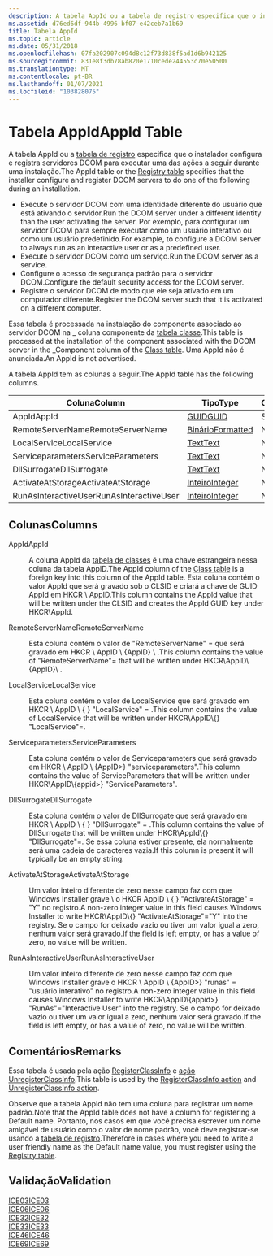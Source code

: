 ```yaml
---
description: A tabela AppId ou a tabela de registro especifica que o instalador configura e registra servidores DCOM para executar uma das ações a seguir durante uma instalação.
ms.assetid: d76ed6df-944b-4996-bf07-e42ceb7a1b69
title: Tabela AppId
ms.topic: article
ms.date: 05/31/2018
ms.openlocfilehash: 07fa202907c094d8c12f73d838f5ad1d6b942125
ms.sourcegitcommit: 831e8f3db78ab820e1710cede244553c70e50500
ms.translationtype: MT
ms.contentlocale: pt-BR
ms.lasthandoff: 01/07/2021
ms.locfileid: "103828075"
---
```

# <a name="appid-table"></a><span data-ttu-id="8ab8a-103">Tabela AppId</span><span class="sxs-lookup"><span data-stu-id="8ab8a-103">AppId Table</span></span>

<span data-ttu-id="8ab8a-104">A tabela AppId ou a [tabela de registro](registry-table.md) especifica que o instalador configura e registra servidores DCOM para executar uma das ações a seguir durante uma instalação.</span><span class="sxs-lookup"><span data-stu-id="8ab8a-104">The AppId table or the [Registry table](registry-table.md) specifies that the installer configure and register DCOM servers to do one of the following during an installation.</span></span>

-   <span data-ttu-id="8ab8a-105">Execute o servidor DCOM com uma identidade diferente do usuário que está ativando o servidor.</span><span class="sxs-lookup"><span data-stu-id="8ab8a-105">Run the DCOM server under a different identity than the user activating the server.</span></span> <span data-ttu-id="8ab8a-106">Por exemplo, para configurar um servidor DCOM para sempre executar como um usuário interativo ou como um usuário predefinido.</span><span class="sxs-lookup"><span data-stu-id="8ab8a-106">For example, to configure a DCOM server to always run as an interactive user or as a predefined user.</span></span>
-   <span data-ttu-id="8ab8a-107">Execute o servidor DCOM como um serviço.</span><span class="sxs-lookup"><span data-stu-id="8ab8a-107">Run the DCOM server as a service.</span></span>
-   <span data-ttu-id="8ab8a-108">Configure o acesso de segurança padrão para o servidor DCOM.</span><span class="sxs-lookup"><span data-stu-id="8ab8a-108">Configure the default security access for the DCOM server.</span></span>
-   <span data-ttu-id="8ab8a-109">Registre o servidor DCOM de modo que ele seja ativado em um computador diferente.</span><span class="sxs-lookup"><span data-stu-id="8ab8a-109">Register the DCOM server such that it is activated on a different computer.</span></span>

<span data-ttu-id="8ab8a-110">Essa tabela é processada na instalação do componente associado ao servidor DCOM na \_ coluna componente da [tabela classe](class-table.md).</span><span class="sxs-lookup"><span data-stu-id="8ab8a-110">This table is processed at the installation of the component associated with the DCOM server in the \_Component column of the [Class table](class-table.md).</span></span> <span data-ttu-id="8ab8a-111">Uma AppId não é anunciada.</span><span class="sxs-lookup"><span data-stu-id="8ab8a-111">An AppId is not advertised.</span></span>

<span data-ttu-id="8ab8a-112">A tabela AppId tem as colunas a seguir.</span><span class="sxs-lookup"><span data-stu-id="8ab8a-112">The AppId table has the following columns.</span></span>



| <span data-ttu-id="8ab8a-113">Coluna</span><span class="sxs-lookup"><span data-stu-id="8ab8a-113">Column</span></span>               | <span data-ttu-id="8ab8a-114">Tipo</span><span class="sxs-lookup"><span data-stu-id="8ab8a-114">Type</span></span>                       | <span data-ttu-id="8ab8a-115">Chave</span><span class="sxs-lookup"><span data-stu-id="8ab8a-115">Key</span></span> | <span data-ttu-id="8ab8a-116">Nullable</span><span class="sxs-lookup"><span data-stu-id="8ab8a-116">Nullable</span></span> |
|----------------------|----------------------------|-----|----------|
| <span data-ttu-id="8ab8a-117">AppId</span><span class="sxs-lookup"><span data-stu-id="8ab8a-117">AppId</span></span>                | [<span data-ttu-id="8ab8a-118">GUID</span><span class="sxs-lookup"><span data-stu-id="8ab8a-118">GUID</span></span>](guid.md)           | <span data-ttu-id="8ab8a-119">S</span><span class="sxs-lookup"><span data-stu-id="8ab8a-119">Y</span></span>   | <span data-ttu-id="8ab8a-120">N</span><span class="sxs-lookup"><span data-stu-id="8ab8a-120">N</span></span>        |
| <span data-ttu-id="8ab8a-121">RemoteServerName</span><span class="sxs-lookup"><span data-stu-id="8ab8a-121">RemoteServerName</span></span>     | [<span data-ttu-id="8ab8a-122">Binário</span><span class="sxs-lookup"><span data-stu-id="8ab8a-122">Formatted</span></span>](formatted.md) | <span data-ttu-id="8ab8a-123">N</span><span class="sxs-lookup"><span data-stu-id="8ab8a-123">N</span></span>   | <span data-ttu-id="8ab8a-124">S</span><span class="sxs-lookup"><span data-stu-id="8ab8a-124">Y</span></span>        |
| <span data-ttu-id="8ab8a-125">LocalService</span><span class="sxs-lookup"><span data-stu-id="8ab8a-125">LocalService</span></span>         | [<span data-ttu-id="8ab8a-126">Text</span><span class="sxs-lookup"><span data-stu-id="8ab8a-126">Text</span></span>](text.md)           | <span data-ttu-id="8ab8a-127">N</span><span class="sxs-lookup"><span data-stu-id="8ab8a-127">N</span></span>   | <span data-ttu-id="8ab8a-128">S</span><span class="sxs-lookup"><span data-stu-id="8ab8a-128">Y</span></span>        |
| <span data-ttu-id="8ab8a-129">Serviceparameters</span><span class="sxs-lookup"><span data-stu-id="8ab8a-129">ServiceParameters</span></span>    | [<span data-ttu-id="8ab8a-130">Text</span><span class="sxs-lookup"><span data-stu-id="8ab8a-130">Text</span></span>](text.md)           | <span data-ttu-id="8ab8a-131">N</span><span class="sxs-lookup"><span data-stu-id="8ab8a-131">N</span></span>   | <span data-ttu-id="8ab8a-132">S</span><span class="sxs-lookup"><span data-stu-id="8ab8a-132">Y</span></span>        |
| <span data-ttu-id="8ab8a-133">DllSurrogate</span><span class="sxs-lookup"><span data-stu-id="8ab8a-133">DllSurrogate</span></span>         | [<span data-ttu-id="8ab8a-134">Text</span><span class="sxs-lookup"><span data-stu-id="8ab8a-134">Text</span></span>](text.md)           | <span data-ttu-id="8ab8a-135">N</span><span class="sxs-lookup"><span data-stu-id="8ab8a-135">N</span></span>   | <span data-ttu-id="8ab8a-136">S</span><span class="sxs-lookup"><span data-stu-id="8ab8a-136">Y</span></span>        |
| <span data-ttu-id="8ab8a-137">ActivateAtStorage</span><span class="sxs-lookup"><span data-stu-id="8ab8a-137">ActivateAtStorage</span></span>    | [<span data-ttu-id="8ab8a-138">Inteiro</span><span class="sxs-lookup"><span data-stu-id="8ab8a-138">Integer</span></span>](integer.md)     | <span data-ttu-id="8ab8a-139">N</span><span class="sxs-lookup"><span data-stu-id="8ab8a-139">N</span></span>   | <span data-ttu-id="8ab8a-140">S</span><span class="sxs-lookup"><span data-stu-id="8ab8a-140">Y</span></span>        |
| <span data-ttu-id="8ab8a-141">RunAsInteractiveUser</span><span class="sxs-lookup"><span data-stu-id="8ab8a-141">RunAsInteractiveUser</span></span> | [<span data-ttu-id="8ab8a-142">Inteiro</span><span class="sxs-lookup"><span data-stu-id="8ab8a-142">Integer</span></span>](integer.md)     | <span data-ttu-id="8ab8a-143">N</span><span class="sxs-lookup"><span data-stu-id="8ab8a-143">N</span></span>   | <span data-ttu-id="8ab8a-144">S</span><span class="sxs-lookup"><span data-stu-id="8ab8a-144">Y</span></span>        |



 

## <a name="columns"></a><span data-ttu-id="8ab8a-145">Colunas</span><span class="sxs-lookup"><span data-stu-id="8ab8a-145">Columns</span></span>

<dl> <dt>

<span data-ttu-id="8ab8a-146"><span id="AppId"></span><span id="appid"></span><span id="APPID"></span>AppId</span><span class="sxs-lookup"><span data-stu-id="8ab8a-146"><span id="AppId"></span><span id="appid"></span><span id="APPID"></span>AppId</span></span>
</dt> <dd>

<span data-ttu-id="8ab8a-147">A coluna AppId da [tabela de classes](class-table.md) é uma chave estrangeira nessa coluna da tabela AppID.</span><span class="sxs-lookup"><span data-stu-id="8ab8a-147">The AppId column of the [Class table](class-table.md) is a foreign key into this column of the AppId table.</span></span> <span data-ttu-id="8ab8a-148">Esta coluna contém o valor AppId que será gravado sob o CLSID e criará a chave de GUID AppId em HKCR \\ AppID.</span><span class="sxs-lookup"><span data-stu-id="8ab8a-148">This column contains the AppId value that will be written under the CLSID and creates the AppId GUID key under HKCR\\AppId.</span></span>

</dd> <dt>

<span data-ttu-id="8ab8a-149"><span id="RemoteServerName"></span><span id="remoteservername"></span><span id="REMOTESERVERNAME"></span>RemoteServerName</span><span class="sxs-lookup"><span data-stu-id="8ab8a-149"><span id="RemoteServerName"></span><span id="remoteservername"></span><span id="REMOTESERVERNAME"></span>RemoteServerName</span></span>
</dt> <dd>

<span data-ttu-id="8ab8a-150">Esta coluna contém o valor de "RemoteServerName" = <xxxx> que será gravado em HKCR \\ AppID \\ {AppID} \\ .</span><span class="sxs-lookup"><span data-stu-id="8ab8a-150">This column contains the value of "RemoteServerName"=<xxxx> that will be written under HKCR\\AppID\\{AppID}\\ .</span></span>

</dd> <dt>

<span data-ttu-id="8ab8a-151"><span id="LocalService"></span><span id="localservice"></span><span id="LOCALSERVICE"></span>LocalService</span><span class="sxs-lookup"><span data-stu-id="8ab8a-151"><span id="LocalService"></span><span id="localservice"></span><span id="LOCALSERVICE"></span>LocalService</span></span>
</dt> <dd>

<span data-ttu-id="8ab8a-152">Esta coluna contém o valor de LocalService que será gravado em HKCR \\ AppID \\ { <appid> } "LocalService" = <xxx> .</span><span class="sxs-lookup"><span data-stu-id="8ab8a-152">This column contains the value of LocalService that will be written under HKCR\\AppID\\{<appid>} "LocalService"=<xxx>.</span></span>

</dd> <dt>

<span data-ttu-id="8ab8a-153"><span id="ServiceParameters"></span><span id="serviceparameters"></span><span id="SERVICEPARAMETERS"></span>Serviceparameters</span><span class="sxs-lookup"><span data-stu-id="8ab8a-153"><span id="ServiceParameters"></span><span id="serviceparameters"></span><span id="SERVICEPARAMETERS"></span>ServiceParameters</span></span>
</dt> <dd>

<span data-ttu-id="8ab8a-154">Esta coluna contém o valor de Serviceparameters que será gravado em HKCR \\ AppID \\ {AppID>} "serviceparameters".</span><span class="sxs-lookup"><span data-stu-id="8ab8a-154">This column contains the value of ServiceParameters that will be written under HKCR\\AppID\\{appid>} "ServiceParameters".</span></span>

</dd> <dt>

<span data-ttu-id="8ab8a-155"><span id="DllSurrogate"></span><span id="dllsurrogate"></span><span id="DLLSURROGATE"></span>DllSurrogate</span><span class="sxs-lookup"><span data-stu-id="8ab8a-155"><span id="DllSurrogate"></span><span id="dllsurrogate"></span><span id="DLLSURROGATE"></span>DllSurrogate</span></span>
</dt> <dd>

<span data-ttu-id="8ab8a-156">Esta coluna contém o valor de DllSurrogate que será gravado em HKCR \\ AppID \\ { <appid> } "DllSurrogate" = <xxx> .</span><span class="sxs-lookup"><span data-stu-id="8ab8a-156">This column contains the value of DllSurrogate that will be written under HKCR\\AppId\\{<appid>} "DllSurrogate"=<xxx>.</span></span> <span data-ttu-id="8ab8a-157">Se essa coluna estiver presente, ela normalmente será uma cadeia de caracteres vazia.</span><span class="sxs-lookup"><span data-stu-id="8ab8a-157">If this column is present it will typically be an empty string.</span></span>

</dd> <dt>

<span data-ttu-id="8ab8a-158"><span id="ActivateAtStorage"></span><span id="activateatstorage"></span><span id="ACTIVATEATSTORAGE"></span>ActivateAtStorage</span><span class="sxs-lookup"><span data-stu-id="8ab8a-158"><span id="ActivateAtStorage"></span><span id="activateatstorage"></span><span id="ACTIVATEATSTORAGE"></span>ActivateAtStorage</span></span>
</dt> <dd>

<span data-ttu-id="8ab8a-159">Um valor inteiro diferente de zero nesse campo faz com que Windows Installer grave \\ o HKCR AppID \\ { <appid> } "ActivateAtStorage" = "Y" no registro.</span><span class="sxs-lookup"><span data-stu-id="8ab8a-159">A non-zero integer value in this field causes Windows Installer to write HKCR\\AppID\\{<appid>} "ActivateAtStorage"="Y" into the registry.</span></span> <span data-ttu-id="8ab8a-160">Se o campo for deixado vazio ou tiver um valor igual a zero, nenhum valor será gravado.</span><span class="sxs-lookup"><span data-stu-id="8ab8a-160">If the field is left empty, or has a value of zero, no value will be written.</span></span>

</dd> <dt>

<span data-ttu-id="8ab8a-161"><span id="RunAsInteractiveUser"></span><span id="runasinteractiveuser"></span><span id="RUNASINTERACTIVEUSER"></span>RunAsInteractiveUser</span><span class="sxs-lookup"><span data-stu-id="8ab8a-161"><span id="RunAsInteractiveUser"></span><span id="runasinteractiveuser"></span><span id="RUNASINTERACTIVEUSER"></span>RunAsInteractiveUser</span></span>
</dt> <dd>

<span data-ttu-id="8ab8a-162">Um valor inteiro diferente de zero nesse campo faz com que Windows Installer grave o HKCR \\ AppID \\ {AppID>} "runas" = "usuário interativo" no registro.</span><span class="sxs-lookup"><span data-stu-id="8ab8a-162">A non-zero integer value in this field causes Windows Installer to write HKCR\\AppID\\{appid>} "RunAs"="Interactive User" into the registry.</span></span> <span data-ttu-id="8ab8a-163">Se o campo for deixado vazio ou tiver um valor igual a zero, nenhum valor será gravado.</span><span class="sxs-lookup"><span data-stu-id="8ab8a-163">If the field is left empty, or has a value of zero, no value will be written.</span></span>

</dd> </dl>

## <a name="remarks"></a><span data-ttu-id="8ab8a-164">Comentários</span><span class="sxs-lookup"><span data-stu-id="8ab8a-164">Remarks</span></span>

<span data-ttu-id="8ab8a-165">Essa tabela é usada pela ação [RegisterClassInfo](registerclassinfo-action.md) e [ação UnregisterClassInfo](unregisterclassinfo-action.md).</span><span class="sxs-lookup"><span data-stu-id="8ab8a-165">This table is used by the [RegisterClassInfo action](registerclassinfo-action.md) and [UnregisterClassInfo action](unregisterclassinfo-action.md).</span></span>

<span data-ttu-id="8ab8a-166">Observe que a tabela AppId não tem uma coluna para registrar um nome padrão.</span><span class="sxs-lookup"><span data-stu-id="8ab8a-166">Note that the AppId table does not have a column for registering a Default name.</span></span> <span data-ttu-id="8ab8a-167">Portanto, nos casos em que você precisa escrever um nome amigável de usuário como o valor de nome padrão, você deve registrar-se usando a [tabela de registro](registry-table.md).</span><span class="sxs-lookup"><span data-stu-id="8ab8a-167">Therefore in cases where you need to write a user friendly name as the Default name value, you must register using the [Registry table](registry-table.md).</span></span>

## <a name="validation"></a><span data-ttu-id="8ab8a-168">Validação</span><span class="sxs-lookup"><span data-stu-id="8ab8a-168">Validation</span></span>

<dl>

[<span data-ttu-id="8ab8a-169">ICE03</span><span class="sxs-lookup"><span data-stu-id="8ab8a-169">ICE03</span></span>](ice03.md)  
[<span data-ttu-id="8ab8a-170">ICE06</span><span class="sxs-lookup"><span data-stu-id="8ab8a-170">ICE06</span></span>](ice06.md)  
[<span data-ttu-id="8ab8a-171">ICE32</span><span class="sxs-lookup"><span data-stu-id="8ab8a-171">ICE32</span></span>](ice32.md)  
[<span data-ttu-id="8ab8a-172">ICE33</span><span class="sxs-lookup"><span data-stu-id="8ab8a-172">ICE33</span></span>](ice33.md)  
[<span data-ttu-id="8ab8a-173">ICE46</span><span class="sxs-lookup"><span data-stu-id="8ab8a-173">ICE46</span></span>](ice46.md)  
[<span data-ttu-id="8ab8a-174">ICE69</span><span class="sxs-lookup"><span data-stu-id="8ab8a-174">ICE69</span></span>](ice69.md)  
</dl>

 

 



